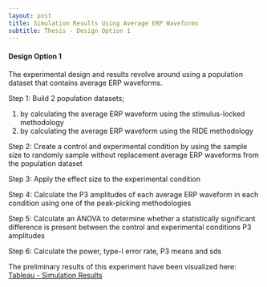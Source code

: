 ```yaml
---
layout: post
title: Simulation Results Using Average ERP Waveforms
subtitle: Thesis - Design Option 1
---
```



#### Design Option 1

The experimental design and results revolve around using a population dataset that contains average ERP waveforms.

Step 1: Build 2 population datasets;
1) by calculating the average ERP waveform using the stimulus-locked methodology
2) by calculating the average ERP waveform using the RIDE methodology

Step 2: Create a control and experimental condition by using the sample size to randomly sample without replacement average ERP waveforms from the population dataset

Step 3: Apply the effect size to the experimental condition

Step 4: Calculate the P3 amplitudes of each average ERP waveform in each condition using one of the peak-picking methodologies

Step 5: Calculate an ANOVA to determine whether a statistically significant difference is present between the control and experimental conditions P3 amplitudes

Step 6: Calculate the power, type-I error rate, P3 means and sds

The preliminary results of this experiment have been visualized here: [Tableau - Simulation Results]()
